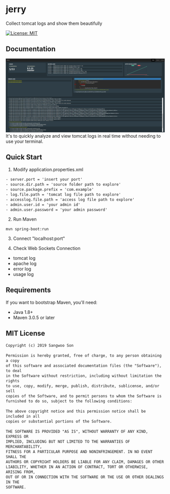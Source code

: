 jerry
==================
Collect tomcat logs and show them beautifully

[![License: MIT](https://img.shields.io/badge/License-MIT-yellow.svg)](https://opensource.org/licenses/MIT)


Documentation
-------------
![main view](./images/mainView.PNG)
It's to quickly analyze and view tomcat logs in real time without needing to use your terminal.


Quick Start
-----------

1. Modify application.properties.xml
```
- server.port = 'insert your port'
- source.dir.path = 'source folder path to explore'
- source.package.prefix = 'com.example'
- log.file.path = 'tomcat log file path to explore'
- accesslog.file.path = 'access log file path to explore'
- admin.user.id = 'your admin id'
- admin.user.password = 'your admin password'
```
2. Run Maven
```
mvn spring-boot:run
```
3. Connect "localhost:port"

4. Check Web Sockets Connection
- tomcat log
- apache log
- error log
- usage log

Requirements
-----------

If you want to bootstrap Maven, you'll need:
- Java 1.8+
- Maven 3.0.5 or later

MIT License
-----------
    Copyright (c) 2019 Sangwoo Son

    Permission is hereby granted, free of charge, to any person obtaining a copy
    of this software and associated documentation files (the "Software"), to deal
    in the Software without restriction, including without limitation the rights
    to use, copy, modify, merge, publish, distribute, sublicense, and/or sell
    copies of the Software, and to permit persons to whom the Software is
    furnished to do so, subject to the following conditions:

    The above copyright notice and this permission notice shall be included in all
    copies or substantial portions of the Software.

    THE SOFTWARE IS PROVIDED "AS IS", WITHOUT WARRANTY OF ANY KIND, EXPRESS OR
    IMPLIED, INCLUDING BUT NOT LIMITED TO THE WARRANTIES OF MERCHANTABILITY,
    FITNESS FOR A PARTICULAR PURPOSE AND NONINFRINGEMENT. IN NO EVENT SHALL THE
    AUTHORS OR COPYRIGHT HOLDERS BE LIABLE FOR ANY CLAIM, DAMAGES OR OTHER
    LIABILITY, WHETHER IN AN ACTION OF CONTRACT, TORT OR OTHERWISE, ARISING FROM,
    OUT OF OR IN CONNECTION WITH THE SOFTWARE OR THE USE OR OTHER DEALINGS IN THE
    SOFTWARE.
